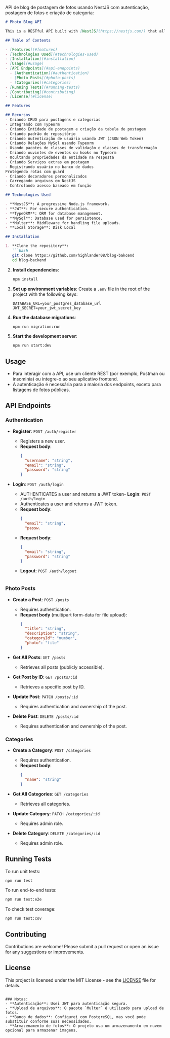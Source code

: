 API de blog de postagem de fotos usando NestJS com autenticação, postagem de fotos e criação de categoria:

```markdown
# Photo Blog API

This is a RESTful API built with [NestJS](https://nestjs.com/) that allows users to create and manage photo blog posts with authentication. The API includes features such as user authentication, photo posting, and category creation for better content organization.

## Table of Contents

- [Features](#features)
- [Technologies Used](#technologies-used)
- [Installation](#installation)
- [Usage](#usage)
- [API Endpoints](#api-endpoints)
  - [Authentication](#authentication)
  - [Photo Posts](#photo-posts)
  - [Categories](#categories)
- [Running Tests](#running-tests)
- [Contributing](#contributing)
- [License](#license)

## Features

## Recursos
- Criando CRUD para postagens e categorias
- Integrando com Typeorm 
- Criando Entidade de postagem e criação da tabela de postagem 
- Criando padrão de repositório
- Criando Autenticação de usuário usando JWT (JSON Web Token) 
- Criando Relações MySql usando Typeorm 
- Usando pacotes de classes de validação e classes de transformação 
- Criando ouvintes de eventos ou hooks no Typeorm
- Ocultando propriedades da entidade na resposta
- Criando Serviços extras em postagem 
- Registrando usuário no banco de dados
Protegendo rotas com guard 
- Criando decoradores personalizados
- Carregando arquivos em NestJS 
- Controlando acesso baseado em função

## Technologies Used

- **NestJS**: A progressive Node.js framework.
- **JWT**: For secure authentication.
- **TypeORM**: ORM for database management.
- **MySql**: Database used for persistence.
- **Multer**: Middleware for handling file uploads.
- **Local Storage**: Disk Local

## Installation

1. **Clone the repository**:
   ```bash
   git clone https://github.com/highlander08/blog-bakcend
   cd blog-backend 
   ```

2. **Install dependencies**:
   ```bash
   npm install
   ```

3. **Set up environment variables**:
   Create a `.env` file in the root of the project with the following keys:

   ```env
   DATABASE_URL=your_postgres_database_url
   JWT_SECRET=your_jwt_secret_key
   ```

4. **Run the database migrations**:
   ```bash
   npm run migration:run
   ```

5. **Start the development server**:
   ```bash
   npm run start:dev
   ```

## Usage

- Para interagir com a API, use um cliente REST (por exemplo, Postman ou insominia) ou integre-o ao seu aplicativo frontend.
- A autenticação é necessária para a maioria dos endpoints, exceto para listagens de fotos públicas.

## API Endpoints

### Authentication

- **Register**: `POST /auth/register`
  - Registers a new user.
  - **Request body**:
    ```json
    {
      "username": "string",
      "email": "string",
      "password": "string"
    }
    ```

- **Login**: `POST /auth/login`
  - AUTHENTICATES a user and returns a JWT token- **Login**: `POST /auth/login`
  - Authenticates a user and returns a JWT token.
  - **Request body**:
    ```json
    {
      "email": "string",
      "passw.
  - **Request body**:
    ```json
    {
      "email": "string",
      "password": "string"
    }

  - **Logout**: `POST /auth/logout`
    ```

### Photo Posts

- **Create a Post**: `POST /posts`
  - Requires authentication.
  - **Request body** (multipart form-data for file upload):
    ```json
    {
      "title": "string",
      "description": "string",
      "categoryId": "number",
      "photo": "file"
    }
    ```

- **Get All Posts**: `GET /posts`
  - Retrieves all posts (publicly accessible).

- **Get Post by ID**: `GET /posts/:id`
  - Retrieves a specific post by ID.

- **Update Post**: `PATCH /posts/:id`
  - Requires authentication and ownership of the post.

- **Delete Post**: `DELETE /posts/:id`
  - Requires authentication and ownership of the post.

### Categories

- **Create a Category**: `POST /categories`
  - Requires authentication.
  - **Request body**:
    ```json
    {
      "name": "string"
    }
    ```

- **Get All Categories**: `GET /categories`
  - Retrieves all categories.

- **Update Category**: `PATCH /categories/:id`
  - Requires admin role.

- **Delete Category**: `DELETE /categories/:id`
  - Requires admin role.

## Running Tests

To run unit tests:

```bash
npm run test
```

To run end-to-end tests:

```bash
npm run test:e2e
```

To check test coverage:

```bash
npm run test:cov
```

## Contributing

Contributions are welcome! Please submit a pull request or open an issue for any suggestions or improvements.

## License

This project is licensed under the MIT License - see the [LICENSE](LICENSE) file for details.
```

### Notas:
- **Autenticação**: Usei JWT para autenticação segura.
- **Upload de arquivos**: O pacote `Multer` é utilizado para upload de fotos.
- **Banco de dados**: Configurei com PostgreSQL, mas você pode substituir conforme suas necessidades.
- **Armazenamento de fotos**: O projeto usa um armazenamento em nuvem opcional para armazenar imagens.
